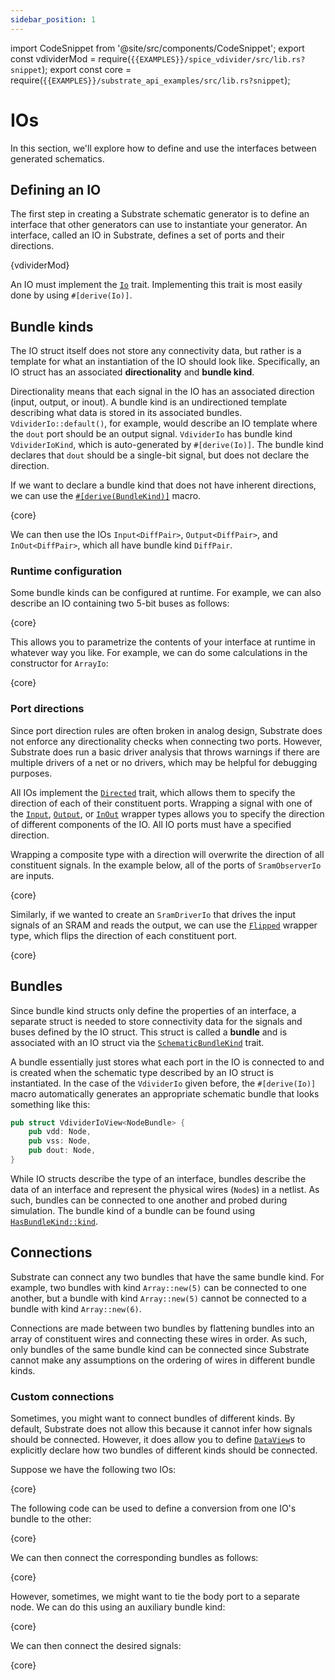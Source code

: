 ```yaml
---
sidebar_position: 1
---
```


import CodeSnippet from '@site/src/components/CodeSnippet';
export const vdividerMod = require(`{{EXAMPLES}}/spice_vdivider/src/lib.rs?snippet`);
export const core = require(`{{EXAMPLES}}/substrate_api_examples/src/lib.rs?snippet`);

# IOs

In this section, we'll explore how to define and use the interfaces between generated schematics.

## Defining an IO

The first step in creating a Substrate schematic generator is to define an interface that other generators can use to instantiate your generator. An interface, called an IO in Substrate, defines a set of ports and their directions.

<CodeSnippet language="rust" snippet="vdivider-io">{vdividerMod}</CodeSnippet>

An IO must implement the [`Io`] trait. Implementing this trait is most easily done by using `#[derive(Io)]`.

## Bundle kinds

The IO struct itself does not store any connectivity data, but rather is a template for what an instantiation of the IO should look like. Specifically, an IO struct has an associated **directionality** and **bundle kind**.

Directionality means that each signal in the IO has an associated direction (input, output, or inout). A bundle kind is an undirectioned template describing what data is stored in its associated bundles.
`VdividerIo::default()`, for example, would describe an IO template where the `dout` port should be an output signal. `VdividerIo` has bundle kind `VdividerIoKind`, which is
auto-generated by `#[derive(Io)]`. The bundle kind declares that `dout` should be a single-bit signal, but does not declare the direction.

If we want to declare a bundle kind that does not have inherent directions, we can use the [`#[derive(BundleKind)]`]({{API}}/substrate/types/derive.BundleKind.html) macro.

<CodeSnippet language="rust" snippet="diff-pair">{core}</CodeSnippet>

We can then use the IOs `Input<DiffPair>`, `Output<DiffPair>`, and `InOut<DiffPair>`, which all have bundle kind `DiffPair`.

### Runtime configuration

Some bundle kinds can be configured at runtime. For example, we can also describe an IO containing two 5-bit buses as follows:

<CodeSnippet language="rust" snippet="array-io">{core}</CodeSnippet>

This allows you to parametrize the contents of your interface at runtime in whatever way you like. For example, we can do some calculations in the constructor for `ArrayIo`:

<CodeSnippet language="rust" snippet="array-io-constructor">{core}</CodeSnippet>

### Port directions

Since port direction rules are often broken in analog design, Substrate does not enforce any directionality checks when connecting two ports. However, Substrate does run a basic driver analysis that throws warnings if there are multiple drivers of a net or no drivers, which may be helpful for debugging purposes.

All IOs implement the [`Directed`] trait, 
which allows them to specify the direction of each of their constituent ports. 
Wrapping a signal with one of the 
[`Input`], 
[`Output`], or 
[`InOut`] wrapper types allows you to specify the direction of different components of the IO.
All IO ports must have a specified direction.

Wrapping a composite type with a direction will overwrite the direction of all constituent signals. 
In the example below, all of the ports of `SramObserverIo` are inputs.

<CodeSnippet language="rust" snippet="sram-io">{core}</CodeSnippet>

Similarly, if we wanted to create an `SramDriverIo` that drives the input signals of an SRAM and 
reads the output, we can use the [`Flipped`] wrapper type, which flips the 
direction of each constituent port.

<CodeSnippet language="rust" snippet="sram-driver-io">{core}</CodeSnippet>


## Bundles

Since bundle kind structs only define the properties of an interface, a separate struct is needed to store 
connectivity data for the signals and buses defined by the IO struct. This struct is called a 
**bundle** and is associated with an IO struct via the 
[`SchematicBundleKind`] trait.

A bundle essentially just stores what each port in the IO is connected to and is created when the schematic type described by an IO struct is instantiated. In the case of the `VdividerIo` given before, the `#[derive(Io)]` macro automatically generates an appropriate schematic bundle
that looks something like this:

```rust
pub struct VdividerIoView<NodeBundle> {
    pub vdd: Node,
    pub vss: Node,
    pub dout: Node,
}
```

While IO structs describe the type of an interface, bundles describe the data of an interface and represent the physical wires (`Node`s) in a netlist. As such, bundles can be connected to one another and probed during simulation.
The bundle kind of a bundle can be found using [`HasBundleKind::kind`].

## Connections

Substrate can connect any two bundles that have the same bundle kind. For example, two bundles with
kind `Array::new(5)` can be connected to one another, but a bundle with kind `Array::new(5)` cannot
be connected to a bundle with kind `Array::new(6)`.

Connections are made between two bundles by flattening bundles into an array of 
constituent wires and connecting these wires in order. As such, only bundles of the same 
bundle kind can be connected since Substrate cannot make any assumptions 
on the ordering of wires in different bundle kinds.

### Custom connections

Sometimes, you might want to connect bundles of different kinds. By default, Substrate does not allow this
because it cannot infer how signals should be connected.
However, it does allow you to define [`DataView`]s to explicitly declare how two bundles of different kinds
should be connected.

Suppose we have the following two IOs:

<CodeSnippet language="rust" snippet="mos-io">{core}</CodeSnippet>

The following code can be used to define a conversion from one IO's bundle to the other:

<CodeSnippet language="rust" snippet="mos-io-data-view">{core}</CodeSnippet>

We can then connect the corresponding bundles as follows:

<CodeSnippet language="rust" snippet="connect-data-views">{core}</CodeSnippet>

However, sometimes, we might want to tie the body port to a separate node. We can do
this using an auxiliary bundle kind:

<CodeSnippet language="rust" snippet="mos-io-data-view-advanced">{core}</CodeSnippet>

We can then connect the desired signals:

<CodeSnippet language="rust" snippet="connect-data-views-advanced">{core}</CodeSnippet>

[`Io`]: {{API}}/substrate/types/trait.Io.html
[`Directed`]: {{API}}/substrate/types/trait.Directed.html
[`Input`]: {{API}}/substrate/types/struct.Input.html
[`Output`]: {{API}}/substrate/types/struct.Input.html
[`InOut`]: {{API}}/substrate/types/struct.In.html
[`Flipped`]: {{API}}/substrate/types/struct.Flipped.html
[`SchematicBundleKind`]: {{API}}/substrate/types/schematic/trait.SchematicBundleKind.html
[`Connect`]: {{API}}/substrate/types/trait.Connect.html
[`DataView`]: {{API}}/substrate/types/schematic/trait.DataView.html
[`HasBundleKind::kind`]: {{API}}/substrate/types/trait.HasBundleKind.html#tymethod.kind
